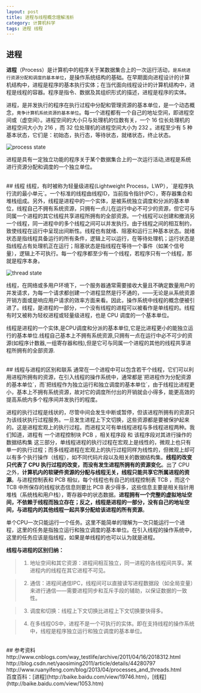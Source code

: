 ```yaml
---
layout: post
title: 进程与线程概念理解浅析
category: 计算机科学
tags: 进程 线程
---
```


## 进程
**进程**（Process）是计算机中的程序关于某数据集合上的一次运行活动，`是系统进行资源分配和调度的基本单位`，是操作系统结构的基础。在早期面向进程设计的计算机结构中，进程是程序的基本执行实体；在当代面向线程设计的计算机结构中，进程是线程的容器。程序是指令、数据及其组织形式的描述，进程是程序的实体。

进程，是并发执行的程序在执行过程中分配和管理资源的基本单位，是一个动态概念，`竟争计算机系统资源的基本单位`。每一个进程都有一个自己的地址空间，即进程空间或（虚空间）。进程空间的大小只与处理机的位数有关，一个 16 位长处理机的进程空间大小为 216 ，而 32 位处理机的进程空间大小为 232 。进程至少有 5 种基本状态，它们是：初始态，执行态，等待状态，就绪状态，终止状态。

![process state](http://ww2.sinaimg.cn/mw690/c3c88275jw1etwmdm9kwuj20be03lq2z.jpg)

进程是具有一定独立功能的程序关于某个数据集合上的一次运行活动,进程是系统进行资源分配和调度的一个独立单位。

<br/>
## 线程
线程，有时被称为轻量级进程(Lightweight Process，LWP），`是程序执行流的最小单元`。一个标准的线程由线程ID，当前指令指针(PC），寄存器集合和堆栈组成。另外，线程是进程中的一个实体，是被系统独立调度和分派的基本单位，线程自己不拥有系统资源，只拥有一点儿在运行中必不可少的资源，但它可与同属一个进程的其它线程共享进程所拥有的全部资源。一个线程可以创建和撤消另一个线程，同一进程中的多个线程之间可以并发执行。由于线程之间的相互制约，致使线程在运行中呈现出间断性。线程也有就绪、阻塞和运行三种基本状态。就绪状态是指线程具备运行的所有条件，逻辑上可以运行，在等待处理机；运行状态是指线程占有处理机正在运行；阻塞状态是指线程在等待一个事件（如某个信号量），逻辑上不可执行。每一个程序都至少有一个线程，若程序只有一个线程，那就是程序本身。

![thread state](http://ww1.sinaimg.cn/mw690/c3c88275jw1etwm7owjzlj20hs0c3jsc.jpg)

线程，在网络或多用户环境下，一个服务器通常需要接收大量且不确定数量用户的并发请求，为每一个请求都创建一个进程显然是行不通的，——无论是从系统资源开销方面或是响应用户请求的效率方面来看。因此，操作系统中线程的概念便被引进了。线程，是进程的一部分，一个没有线程的进程可以被看作是单线程的。线程有时又被称为轻权进程或轻量级进程，也是 CPU 调度的一个基本单位。

线程是进程的一个实体,是CPU调度和分派的基本单位,它是比进程更小的能独立运行的基本单位.线程自己基本上不拥有系统资源,只拥有一点在运行中必不可少的资源(如程序计数器,一组寄存器和栈),但是它可与同属一个进程的其他的线程共享进程所拥有的全部资源.

<br/>
## 线程与进程的区别和联系
通常在一个进程中可以包含若干个线程，它们可以利用进程所拥有的资源，在引入线程的操作系统中，通常都是`把进程作为分配资源的基本单位`，而`把线程作为独立运行和独立调度的基本单位`，由于线程比进程更小，基本上不拥有系统资源，故对它的调度所付出的开销就会小得多，能更高效的提高系统内多个程序间并发执行的程度。

进程的执行过程是线状的，尽管中间会发生中断或暂停，但该进程所拥有的资源只为该线状执行过程服务。一旦发生进程上下文切换，这些资源都是要被保护起来的。这是进程宏观上的执行过程。而进程又可有单线程进程与多线程进程两种。我们知道，进程有 一个进程控制块 PCB ，相关程序段 和 该程序段对其进行操作的数据结构集 这三部分，单线程进程的执行过程在宏观上是线性的，微观上也只有单一的执行过程；而多线程进程在宏观上的执行过程同样为线性的，但微观上却可以有多个执行操作（线程），如不同代码片段以及相关的数据结构集。**线程的改变只代表了 CPU 执行过程的改变，而没有发生进程所拥有的资源变化**。出了 CPU 之外，**计算机内的软硬件资源的分配与线程无关，线程只能共享它所属进程的资源**。与进程控制表和 PCB 相似，每个线程也有自己的线程控制表 TCB ，而这个 TCB 中所保存的线程状态信息则要比 PCB 表少得多，这些信息主要是相关指针用堆栈（系统栈和用户栈），寄存器中的状态数据。**进程拥有一个完整的虚拟地址空间，不依赖于线程而独立存在；反之，线程是进程的一部分，没有自己的地址空间，与进程内的其他线程一起共享分配给该进程的所有资源**。

单个CPU一次只能运行一个任务。这里不能简单的理解为一次只能运行一个进程，这里的任务是指独立运行和独立调度的基本单位。在引入线程的操作系统中，这里的任务应该是指线程，如果是单线程的也可以认为就是进程。

**线程与进程的区别归纳：**
> 1. 地址空间和其它资源：进程间相互独立，同一进程的各线程间共享。某进程内的线程在其它进程不可见。

> 2. 通信：进程间通信IPC，线程间可以直接读写进程数据段（如全局变量）来进行通信——需要进程同步和互斥手段的辅助，以保证数据的一致性。

> 3. 调度和切换：线程上下文切换比进程上下文切换要快得多。

> 4. 在多线程OS中，进程不是一个可执行的实体。即在支持线程的操作系统中，线程是程序独立运行和独立调度的基本单位。

<br/>
## 参考资料
http://www.cnblogs.com/way_testlife/archive/2011/04/16/2018312.html
http://blog.csdn.net/yaosiming2011/article/details/44280797
http://www.ruanyifeng.com/blog/2013/04/processes_and_threads.html<br/>
百度百科：[进程](http://baike.baidu.com/view/19746.htm)，[线程](http://baike.baidu.com/view/1053.htm)
